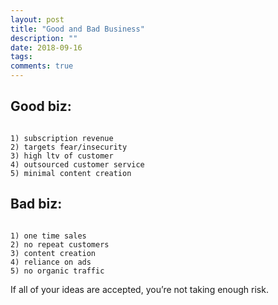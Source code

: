 ```yaml
---
layout: post
title: "Good and Bad Business"
description: ""
date: 2018-09-16
tags: 
comments: true
---
```


## Good biz:

```

1) subscription revenue 
2) targets fear/insecurity 
3) high ltv of customer
4) outsourced customer service
5) minimal content creation

```

## Bad biz:

```

1) one time sales
2) no repeat customers
3) content creation
4) reliance on ads 
5) no organic traffic

```


If all of your ideas are accepted, you’re not taking enough risk.
